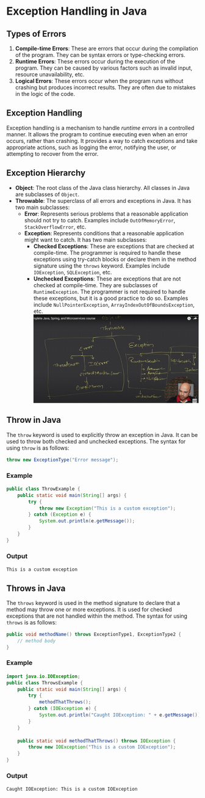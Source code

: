 # Exception Handling in Java

## Types of Errors
1. **Compile-time Errors**: These are errors that occur during the compilation of the program. They can be syntax errors or type-checking errors.
2. **Runtime Errors**: These errors occur during the execution of the program. They can be caused by various factors such as invalid input, resource unavailability, etc.
3. **Logical Errors**: These errors occur when the program runs without crashing but produces incorrect results. They are often due to mistakes in the logic of the code.

## Exception Handling
Exception handling is a mechanism to handle *runtime errors* in a controlled manner. It allows the program to continue executing even when an error occurs, rather than crashing.
It provides a way to catch exceptions and take appropriate actions, such as logging the error, notifying the user, or attempting to recover from the error.

## Exception Hierarchy
- **Object**: The root class of the Java class hierarchy. All classes in Java are subclasses of `Object`.
- **Throwable**: The superclass of all errors and exceptions in Java. It has two main subclasses:
  - **Error**: Represents serious problems that a reasonable application should not try to catch. Examples include `OutOfMemoryError`, `StackOverflowError`, etc.
  - **Exception**: Represents conditions that a reasonable application might want to catch. It has two main subclasses:
    - **Checked Exceptions**: These are exceptions that are checked at compile-time. The programmer is required to handle these exceptions using try-catch blocks or declare them in the method signature using the `throws` keyword. Examples include `IOException`, `SQLException`, etc.
    - **Unchecked Exceptions**: These are exceptions that are not checked at compile-time. They are subclasses of `RuntimeException`. The programmer is not required to handle these exceptions, but it is a good practice to do so. Examples include `NullPointerException`, `ArrayIndexOutOfBoundsException`, etc.
![alt text](image.png)


## Throw in Java
The `throw` keyword is used to explicitly throw an exception in Java. It can be used to throw both checked and unchecked exceptions. The syntax for using `throw` is as follows:

```java
throw new ExceptionType("Error message");
```
### Example
```java
public class ThrowExample {
    public static void main(String[] args) {
        try {
            throw new Exception("This is a custom exception");
        } catch (Exception e) {
            System.out.println(e.getMessage());
        }
    }
}
```
### Output
```
This is a custom exception
```
## Throws in Java
The `throws` keyword is used in the method signature to declare that a method may throw one or more exceptions. It is used for checked exceptions that are not handled within the method. The syntax for using `throws` is as follows:

```java
public void methodName() throws ExceptionType1, ExceptionType2 {
    // method body
}
```
### Example
```java
import java.io.IOException;
public class ThrowsExample {
    public static void main(String[] args) {
        try {
            methodThatThrows();
        } catch (IOException e) {
            System.out.println("Caught IOException: " + e.getMessage());
        }
    }

    public static void methodThatThrows() throws IOException {
        throw new IOException("This is a custom IOException");
    }
}
```
### Output
```
Caught IOException: This is a custom IOException
```